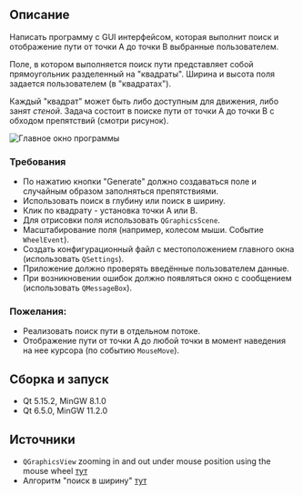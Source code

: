 ## Описание

Написать программу с GUI интерфейсом, 
которая выполнит поиск и отображение пути 
от точки A до точки B выбранные пользователем.

Поле, в котором выполняется поиск пути представляет собой 
прямоугольник разделенный на "квадраты". 
Ширина и высота поля задается пользователем (в "квадратах").

Каждый "квадрат" может быть либо доступным для движения,
либо занят *стеной*. Задача состоит в поиске пути от точки A
до точки B с обходом препятствий (смотри рисунок).

<image src="./docs/example_1.png" alt="Главное окно программы">

### Требования
- По нажатию кнопки "Generate" должно создаваться поле и случайным образом заполняться препятствиями.
- Использовать поиск в глубину или поиск в ширину.
- Клик по квадрату - установка точки A или B.
- Для отрисовки поля использовать `QGraphicsScene`.
- Масштабирование поля (например, колесом мыши. Событие `WheelEvent`).
- Создать конфигурационный файл с местоположением главного окна (использовать `QSettings`).
- Приложение должно проверять введённые пользователем данные.
- При возникновении ошибок должно появляться окно с сообщением (использовать `QMessageBox`).

### Пожелания:
- Реализовать поиск пути в отдельном потоке.
- Отображение пути от точки A до любой точки в момент наведения на нее курсора (по событию `MouseMove`).

## Сборка и запуск
- Qt 5.15.2, MinGW 8.1.0 
- Qt 6.5.0, MinGW 11.2.0

## Источники

- `QGraphicsView` zooming in and out under mouse position using the mouse wheel [тут](https://stackoverflow.com/questions/19113532/qgraphicsview-zooming-in-and-out-under-mouse-position-using-mouse-wheel)
- Алгоритм "поиск в ширину" [тут](https://xgm.guru/p/algorithms/245581?ysclid=lms2a0iri791467457)